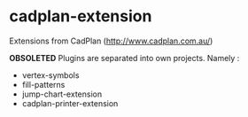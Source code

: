 # cadplan-extension
Extensions from CadPlan (http://www.cadplan.com.au/)

**OBSOLETED** Plugins are separated into own projects. Namely :

- vertex-symbols
- fill-patterns
- jump-chart-extension
- cadplan-printer-extension
